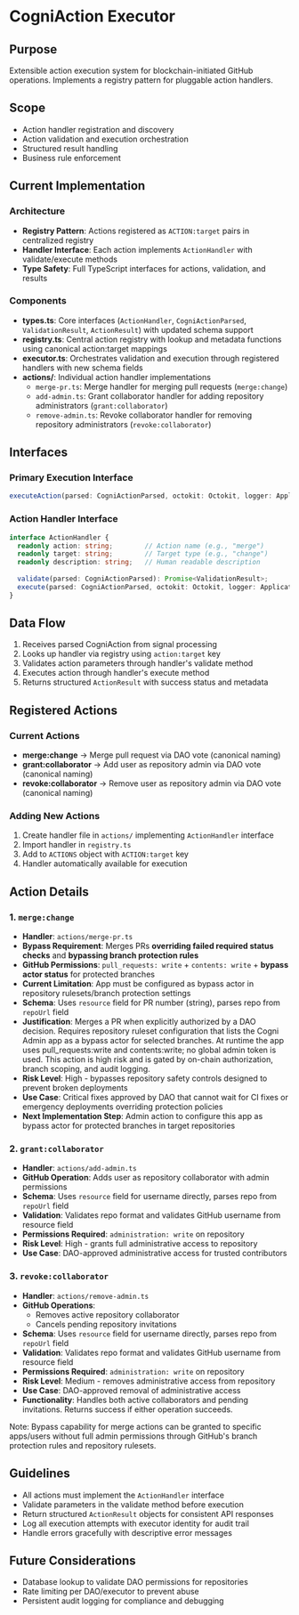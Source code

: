 # CogniAction Executor

## Purpose
Extensible action execution system for blockchain-initiated GitHub operations. Implements a registry pattern for pluggable action handlers.

## Scope
- Action handler registration and discovery
- Action validation and execution orchestration
- Structured result handling
- Business rule enforcement

## Current Implementation

### Architecture
- **Registry Pattern**: Actions registered as `ACTION:target` pairs in centralized registry
- **Handler Interface**: Each action implements `ActionHandler` with validate/execute methods
- **Type Safety**: Full TypeScript interfaces for actions, validation, and results

### Components
- **types.ts**: Core interfaces (`ActionHandler`, `CogniActionParsed`, `ValidationResult`, `ActionResult`) with updated schema support
- **registry.ts**: Central action registry with lookup and metadata functions using canonical action:target mappings
- **executor.ts**: Orchestrates validation and execution through registered handlers with new schema fields
- **actions/**: Individual action handler implementations
  - `merge-pr.ts`: Merge handler for merging pull requests (`merge:change`)
  - `add-admin.ts`: Grant collaborator handler for adding repository administrators (`grant:collaborator`)
  - `remove-admin.ts`: Revoke collaborator handler for removing repository administrators (`revoke:collaborator`)

## Interfaces

### Primary Execution Interface
```typescript
executeAction(parsed: CogniActionParsed, octokit: Octokit, logger: Application['log']): Promise<ActionResult>
```

### Action Handler Interface
```typescript
interface ActionHandler {
  readonly action: string;        // Action name (e.g., "merge")
  readonly target: string;        // Target type (e.g., "change")
  readonly description: string;   // Human readable description
  
  validate(parsed: CogniActionParsed): Promise<ValidationResult>;
  execute(parsed: CogniActionParsed, octokit: Octokit, logger: Application['log']): Promise<ActionResult>;
}
```

## Data Flow
1. Receives parsed CogniAction from signal processing
2. Looks up handler via registry using `action:target` key
3. Validates action parameters through handler's validate method
4. Executes action through handler's execute method
5. Returns structured `ActionResult` with success status and metadata

## Registered Actions

### Current Actions
- **merge:change** → Merge pull request via DAO vote (canonical naming)
- **grant:collaborator** → Add user as repository admin via DAO vote (canonical naming)
- **revoke:collaborator** → Remove user as repository admin via DAO vote (canonical naming)

### Adding New Actions
1. Create handler file in `actions/` implementing `ActionHandler` interface
2. Import handler in `registry.ts`
3. Add to `ACTIONS` object with `ACTION:target` key
4. Handler automatically available for execution

## Action Details

### 1. `merge:change`
- **Handler**: `actions/merge-pr.ts`
- **Bypass Requirement**: Merges PRs **overriding failed required status checks** and **bypassing branch protection rules**
- **GitHub Permissions**: `pull_requests: write` + `contents: write` + **bypass actor status** for protected branches
- **Current Limitation**: App must be configured as bypass actor in repository rulesets/branch protection settings
- **Schema**: Uses `resource` field for PR number (string), parses repo from `repoUrl` field
- **Justification**: Merges a PR when explicitly authorized by a DAO decision. Requires repository ruleset configuration that lists the Cogni Admin app as a bypass actor for selected branches. At runtime the app uses pull_requests:write and contents:write; no global admin token is used. This action is high risk and is gated by on-chain authorization, branch scoping, and audit logging.
- **Risk Level**: High - bypasses repository safety controls designed to prevent broken deployments
- **Use Case**: Critical fixes approved by DAO that cannot wait for CI fixes or emergency deployments overriding protection policies
- **Next Implementation Step**: Admin action to configure this app as bypass actor for protected branches in target repositories

### 2. `grant:collaborator`
- **Handler**: `actions/add-admin.ts`
- **GitHub Operation**: Adds user as repository collaborator with admin permissions
- **Schema**: Uses `resource` field for username directly, parses repo from `repoUrl` field
- **Validation**: Validates repo format and validates GitHub username from resource field
- **Permissions Required**: `administration: write` on repository
- **Risk Level**: High - grants full administrative access to repository
- **Use Case**: DAO-approved administrative access for trusted contributors

### 3. `revoke:collaborator`
- **Handler**: `actions/remove-admin.ts`
- **GitHub Operations**: 
  - Removes active repository collaborator
  - Cancels pending repository invitations
- **Schema**: Uses `resource` field for username directly, parses repo from `repoUrl` field
- **Validation**: Validates repo format and validates GitHub username from resource field
- **Permissions Required**: `administration: write` on repository
- **Risk Level**: Medium - removes administrative access from repository
- **Use Case**: DAO-approved removal of administrative access
- **Functionality**: Handles both active collaborators and pending invitations. Returns success if either operation succeeds.

Note: Bypass capability for merge actions can be granted to specific apps/users without full admin permissions through GitHub's branch protection rules and repository rulesets.

## Guidelines
- All actions must implement the `ActionHandler` interface
- Validate parameters in the validate method before execution
- Return structured `ActionResult` objects for consistent API responses
- Log all execution attempts with executor identity for audit trail
- Handle errors gracefully with descriptive error messages

## Future Considerations
- Database lookup to validate DAO permissions for repositories
- Rate limiting per DAO/executor to prevent abuse
- Persistent audit logging for compliance and debugging